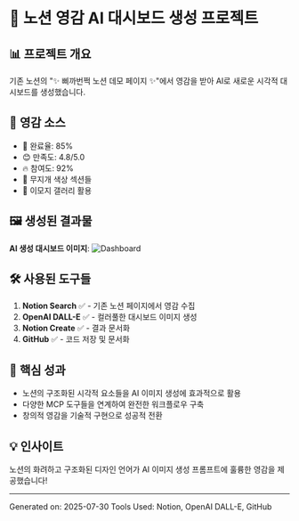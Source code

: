 # 🎨 노션 영감 AI 대시보드 생성 프로젝트

## 📊 프로젝트 개요
기존 노션의 "✨ 삐까번쩍 노션 데모 페이지 ✨"에서 영감을 받아 AI로 새로운 시각적 대시보드를 생성했습니다.

## 🌟 영감 소스
- 🎯 완료율: 85%
- 😊 만족도: 4.8/5.0  
- 🔥 참여도: 92%
- 🌈 무지개 색상 섹션들
- 🎪 이모지 갤러리 활용

## 🖼️ 생성된 결과물

**AI 생성 대시보드 이미지**:
![Dashboard](https://oaidalleapiprodscus.blob.core.windows.net/private/org-KzDrUDEPHhHZVgokO86rxMpR/user-SAMhjHjTl3AFdqcaAVYbBF5P/img-AdXptSGVGcpH8uxCakmFf5hN.png)

## 🛠️ 사용된 도구들
1. **Notion Search** ✅ - 기존 노션 페이지에서 영감 수집
2. **OpenAI DALL-E** ✅ - 컬러풀한 대시보드 이미지 생성
3. **Notion Create** ✅ - 결과 문서화
4. **GitHub** ✅ - 코드 저장 및 문서화

## 🎯 핵심 성과
- 노션의 구조화된 시각적 요소들을 AI 이미지 생성에 효과적으로 활용
- 다양한 MCP 도구들을 연계하여 완전한 워크플로우 구축
- 창의적 영감을 기술적 구현으로 성공적 전환

## 💡 인사이트
노션의 화려하고 구조화된 디자인 언어가 AI 이미지 생성 프롬프트에 훌륭한 영감을 제공했습니다!

---
Generated on: 2025-07-30
Tools Used: Notion, OpenAI DALL-E, GitHub